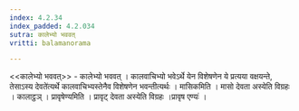 ```yaml
---
index: 4.2.34
index_padded: 4.2.034
sutra: कालेभ्यो भववत्‌
vritti: balamanorama

---
```

<<कालेभ्यो भववत्>> - कालेभ्यो भववत् । कालवाचिभ्यो भवेऽर्थे येन विशेषणेन ये प्रत्यया वक्षयन्ते, तेसाऽस्य देवते॑त्यर्थे कालवाचिभ्यस्तेनैव विशेषणेन भवन्तीत्यर्थः । मासिकमिति । मासो देवता अस्येति विग्रहः । कालाट्ठञ् । प्रावृषेण्यमिति । प्रावृट् देवता अस्येति विग्रहः ।प्रावृष एण्यः॑ ।